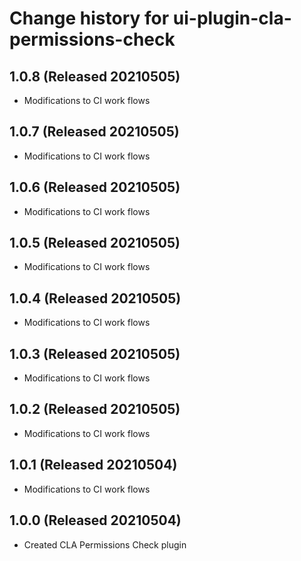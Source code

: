 # Change history for ui-plugin-cla-permissions-check

## 1.0.8 (Released 20210505)

* Modifications to CI work flows

## 1.0.7 (Released 20210505)

* Modifications to CI work flows

## 1.0.6 (Released 20210505)

* Modifications to CI work flows

## 1.0.5 (Released 20210505)

* Modifications to CI work flows

## 1.0.4 (Released 20210505)

* Modifications to CI work flows

## 1.0.3 (Released 20210505)

* Modifications to CI work flows

## 1.0.2 (Released 20210505)

* Modifications to CI work flows

## 1.0.1 (Released 20210504)

* Modifications to CI work flows

## 1.0.0 (Released 20210504)

* Created CLA Permissions Check plugin
